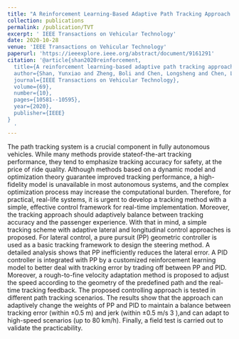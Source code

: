 ```yaml
---
title: "A Reinforcement Learning-Based Adaptive Path Tracking Approach for Autonomous Driving"
collection: publications
permalink: /publication/TVT
excerpt: ' IEEE Transactions on Vehicular Technology'
date: 2020-10-28
venue: 'IEEE Transactions on Vehicular Technology'
paperurl: 'https://ieeexplore.ieee.org/abstract/document/9161291'
citation: '@article{shan2020reinforcement,
  title={A reinforcement learning-based adaptive path tracking approach for autonomous driving},
  author={Shan, Yunxiao and Zheng, Boli and Chen, Longsheng and Chen, Long and Chen, De},
  journal={IEEE Transactions on Vehicular Technology},
  volume={69},
  number={10},
  pages={10581--10595},
  year={2020},
  publisher={IEEE}
}
  '
---
```

The path tracking system is a crucial component in fully autonomous vehicles. While many methods provide stateof-the-art tracking performance, they tend to emphasize tracking accuracy for safety, at the price of ride quality. Although methods based on a dynamic model and optimization theory guarantee improved tracking performance, a high-fidelity model is unavailable in most autonomous systems, and the complex optimization process may increase the computational burden. Therefore, for practical, real-life systems, it is urgent to develop a tracking method with a simple, effective control framework for real-time implementation. Moreover, the tracking approach should adaptively balance between tracking accuracy and the passenger experience. With that in mind, a simple tracking scheme with adaptive lateral and longitudinal control approaches is proposed. For lateral control, a pure pursuit (PP) geometric controller is used as a basic tracking framework to design the steering method. A detailed analysis shows that PP inefficiently reduces the lateral error. A PID controller is integrated with PP by a customized reinforcement learning model to better deal with tracking error by trading off between PP and PID. Moreover, a rough-to-fine velocity adaptation method is proposed to adjust the speed according to the geometry of the predefined path and the real-time tracking feedback. The proposed controlling approach is tested in different path tracking scenarios. The results show that the approach can adaptively change the weights of PP and PID to maintain a balance between tracking error (within ±0.5 m) and jerk (within ±0.5 m/s 3 ),and can adapt to high-speed scenarios (up to 80 km/h). Finally, a field test is carried out to validate the practicability.